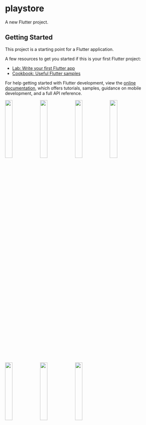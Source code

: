 # playstore

A new Flutter project.

## Getting Started

This project is a starting point for a Flutter application.

A few resources to get you started if this is your first Flutter project:

- [Lab: Write your first Flutter app](https://docs.flutter.dev/get-started/codelab)
- [Cookbook: Useful Flutter samples](https://docs.flutter.dev/cookbook)

For help getting started with Flutter development, view the
[online documentation](https://docs.flutter.dev/), which offers tutorials,
samples, guidance on mobile development, and a full API reference.
<p>
<img src="https://user-images.githubusercontent.com/114645045/225919987-bb6ae987-26f7-4ffa-8919-c448143bc4b5.jpeg"width=22%,height=35%>
<img src="https://user-images.githubusercontent.com/114645045/225920205-2d68e2c8-490f-4eec-9b93-9e5770633490.jpeg"width=22%,height=35%>
<img src="https://user-images.githubusercontent.com/114645045/225920261-88222823-9c83-407e-be2d-1130d924210d.jpeg"width=22%,height=35%>
<img src="https://user-images.githubusercontent.com/114645045/225920409-3c64bb3a-c6ac-48e7-836b-28cb69813f9c.jpeg"width=22%,height=35%>
<img src="https://user-images.githubusercontent.com/114645045/225920488-35c03781-8b97-4832-a744-c83e495f7d10.jpeg"width=22%,height=35%>
<img src="https://user-images.githubusercontent.com/114645045/225920593-9efe3d47-c3f0-4a0e-99b8-748e4cb8dd78.jpeg"width=22%,height=35%>
<img src="https://user-images.githubusercontent.com/114645045/225920655-7c8e2180-86c3-4e28-b571-0d53ca4ef79d.jpeg"width=22%,height=35%>
<p>

